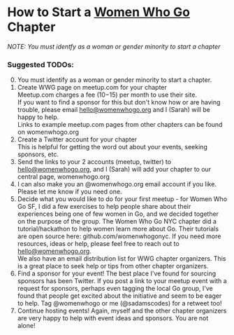 # How to Start a [Women Who Go](womenwhogo.org) Chapter


*NOTE: You must identfy as a woman or gender minority to start a chapter*

### Suggested TODOs:
0. You must identify as a woman or gender minority to start a chapter.
1. Create WWG page on meetup.com for your chapter <br>
Meetup.com charges a fee ($10-$15) per month to use their site. <br>
If you want to find a sponsor for this but don't know how or are having trouble, please email hello@womenwhogo.org and I (Sarah) will be happy to help. <br>
Links to example meetup.com pages from other chapters can be found on womenwhogo.org
2. Create a Twitter account for your chapter <br>
This is helpful for getting the word out about your events, seeking sponsors, etc.
3. Send the links to your 2 accounts (meetup, twitter) to hello@womenwhogo.org, and I (Sarah) will add your chapter to our central page, womenwhogo.org
4. I can also make you an @womenwhogo.org email account if you like. Please let me know if you need one.
5. Decide what you would like to do for your first meetup - for Women Who Go SF, I did a few exercises to help people share about their experiences being one of few women in Go, and we decided together on the purpose of the group. The Women Who Go NYC chapter did a tutorial/hackathon to help women learn more about Go. Their tutorials are open source here: github.com/womenwhogonyc. If you need more resources, ideas or help, please feel free to reach out to hello@womenwhogo.org.<br>
We also have an email distribution list for WWG chapter organizers. This is a great place to seek help or tips from other chapter organizers.
6. Find a sponsor for your event! The best place I've found for sourcing sponsors has been Twitter. If you post a link to your meetup event with a request for sponsors, perhaps even tagging the local Go group, I've found that people get excited about the initiative and seem to be eager to help. Tag @womenwhogo or me (@sadamscodes) for a retweet too!
7. Continue hosting events! Again, myself and the other chapter organizers are very happy to help with event ideas and sponsors. You are not alone!
